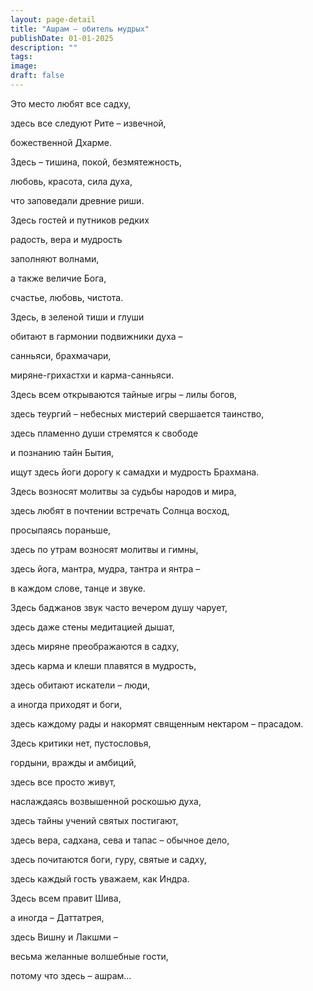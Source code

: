 ```yaml
---
layout: page-detail
title: "Ашрам – обитель мудрых"
publishDate: 01-01-2025
description: ""
tags:
image:
draft: false
---
```


 Это место любят все садху,

 здесь все следуют Рите – извечной,

 божественной Дхарме.

 Здесь – тишина, покой, безмятежность,

 любовь, красота, сила духа,

 что заповедали древние риши.

 Здесь гостей и путников редких

 радость, вера и мудрость

 заполняют волнами,

 а также величие Бога,

 счастье, любовь, чистота.

 Здесь, в зеленой тиши и глуши

 обитают в гармонии подвижники духа – 

 санньяси, брахмачари,

 миряне-грихастхи и карма-санньяси.

 Здесь всем открываются тайные игры – лилы богов,

 здесь теургий – небесных мистерий свершается таинство,

 здесь пламенно души стремятся к свободе

 и познанию тайн Бытия,

 ищут здесь йоги дорогу к самадхи и мудрость Брахмана.

 Здесь возносят молитвы за судьбы народов и мира,

 здесь любят в почтении встречать Солнца восход,

 просыпаясь пораньше,

 здесь по утрам возносят молитвы и гимны,

 здесь йога, мантра, мудра, тантра и янтра – 

 в каждом слове, танце и звуке.

 Здесь баджанов звук часто вечером душу чарует,

 здесь даже стены медитацией дышат,

 здесь миряне преображаются в садху,

 здесь карма и клеши плавятся в мудрость,

 здесь обитают искатели – люди,

 а иногда приходят и боги,

 здесь каждому рады и накормят священным нектаром – прасадом.

 Здесь критики нет, пустословья,

 гордыни, вражды и амбиций,

 здесь все просто живут,

 наслаждаясь возвышенной роскошью духа,

 здесь тайны учений святых постигают,

 здесь вера, садхана, сева и тапас – обычное дело,

 здесь почитаются боги, гуру, святые и садху,

 здесь каждый гость уважаем, как Индра.

 Здесь всем правит Шива,

 а иногда – Даттатрея,

 здесь Вишну и Лакшми – 

 весьма желанные волшебные гости,

 потому что здесь – ашрам...
  
  
